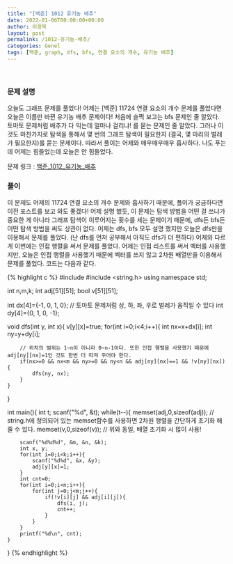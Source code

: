 ```yaml
---
title: "[백준] 1012 유기농 배추"
date: 2022-01-06T00:00:00+00:00
author: 이정목
layout: post
permalink: /1012-유기농-배추/
categories: Genel
tags: [백준, graph, dfs, bfs, 연결 요소의 개수, 유기농 배추]
---
```

<br>

### 문제 설명
오늘도 그래프 문제를 풀었다! 어제는 [백준] 11724 연결 요소의 개수 문제를 풀었다면 오늘은 이름만 바뀐 유기농 배추 문제이다! 처음에 슬쩍 보고는 bfs 문제인 줄 알았다. 토마토 문제처럼 배추가 다 익는데 얼마나 걸리냐! 를 묻는 문제인 줄 알았다. 그러나 이것도 마찬가지로 탐색을 통해서 몇 번의 그래프 탐색이 필요한지 (결국, 몇 마리의 벌레가 필요한지)를 묻는 문제이다. 따라서 풀이는 어제와 매우매우매우 흡사하다. 나도 푸는 데 어제는 힘들었는데 오늘은 안 힘들었다.


문제 링크 : [백준_1012_유기농_배추](https://www.acmicpc.net/problem/1012)


### 풀이
이 문제도 어제의 11724 연결 요소의 개수 문제와 흡사하기 때문에, 풀이가 궁금하다면 이전 포스트를 보고 와도 좋겠다! 어제 설명 했듯, 이 문제는 탐색 방법을 어떤 걸 쓰냐가 중요한 게 아니라 그래프 탐색이 이루어지는 횟수를 세는 문제이기 때문에, dfs든 bfs든 어떤 탐색 방법을 써도 상관이 없다. 어제는 dfs, bfs 모두 설명 했지만 오늘은 dfs만을 이용해서 문제를 풀었다. (난 dfs를 먼저 공부해서 아직도 dfs가 더 편하다) 어제와 다르게 이번에는 인접 행렬을 써서 문제를 풀었다. 어제는 인접 리스트를 써서 벡터를 사용했지만, 오늘은 인접 행렬을 사용했기 때문에 벡터를 쓰지 않고 2차원 배열만을 이용해서 문제를 풀었다. 코드는 다음과 같다.


{% highlight c %}
#include <cstdio>
#include <string.h>
using namespace std;

int n,m,k;
int adj[51][51];
bool v[51][51];

int dx[4]={-1, 0, 1, 0}; // 토마토 문제처럼 상, 하, 좌, 우로 벌레가 움직일 수 있다
int dy[4]={0, 1, 0, -1};

void dfs(int y, int x){
    v[y][x]=true;
    for(int i=0;i<4;i++){
        int nx=x+dx[i];
        int ny=y+dy[i];

        // 위치의 범위는 1~n이 아니라 0~n-1이다. 또한 인접 행렬을 사용했기 때문에 adj[ny][nx]=1인 것도 한번 더 따져 주어야 한다.
        if(nx>=0 && nx<m && ny>=0 && ny<n && adj[ny][nx]==1 && !v[ny][nx]){ 
            dfs(ny, nx);
        }
    }
}

int main(){
    int t;
    scanf("%d", &t);
    while(t--){
        memset(adj,0,sizeof(adj)); // string.h에 정의되어 있는 memset함수를 사용하면 2차원 행렬을 간단하게 초기화 해줄 수 있다.
        memset(v,0,sizeof(v)); // 위와 동일, 배열 초기화 시 많이 사용!

        scanf("%d%d%d", &m, &n, &k);
        int x, y;
        for(int i=0;i<k;i++){
            scanf("%d%d", &x, &y);
            adj[y][x]=1;
        }
        int cnt=0;
        for(int i=0;i<n;i++){
            for(int j=0;j<m;j++){
                if(!v[i][j] && adj[i][j]){
                    dfs(i, j);
                    cnt++;
                }
            }
        }
        printf("%d\n", cnt);
    }
}
{% endhighlight %}

